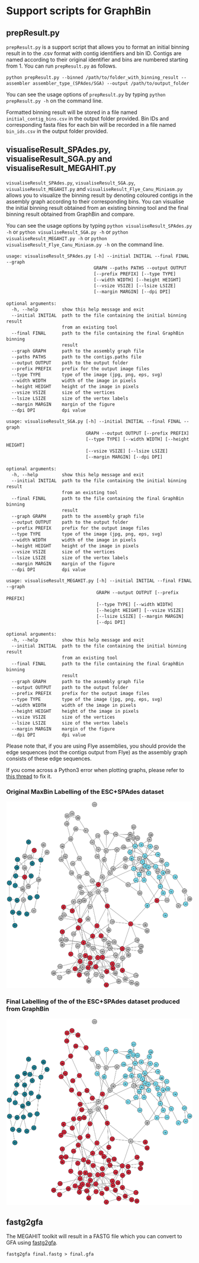 # Support scripts for GraphBin

## prepResult.py

`prepResult.py` is a support script that allows you to format an initial binning result in to the .csv format with contig identifiers and bin ID. Contigs are named according to their original identifier and bins are numbered starting from 1. You can run `prepResult.py` as follows.

```
python prepResult.py --binned /path/to/folder_with_binning_result --assembler assembler_type_(SPAdes/SGA) --output /path/to/output_folder
```
You can see the usage options of `prepResult.py` by typing `python prepResult.py -h` on the command line.

Formatted binning result will be stored in a file named `initial_contig_bins.csv` in the output folder provided. Bin IDs and corresponding fasta files for each bin will be recorded in a file named `bin_ids.csv` in the output folder provided.

## visualiseResult_SPAdes.py, visualiseResult_SGA.py and visualiseResult_MEGAHIT.py

`visualiseResult_SPAdes.py`, `visualiseResult_SGA.py`, `visualiseResult_MEGAHIT.py` and `visualiseResult_Flye_Canu_Miniasm.py` allows you to visualize the binning result by denoting coloured contigs in the assembly graph according to their corresponding bins. You can visualise the initial binning result obtained from an existing binning tool and the final binning result obtained from GraphBin and compare.

You can see the usage options by typing `python visualiseResult_SPAdes.py -h` or `python visualiseResult_SGA.py -h` or `python visualiseResult_MEGAHIT.py -h` or `python visualiseResult_Flye_Canu_Miniasm.py -h` on the command line.

```
usage: visualiseResult_SPAdes.py [-h] --initial INITIAL --final FINAL --graph
                                 GRAPH --paths PATHS --output OUTPUT
                                 [--prefix PREFIX] [--type TYPE]
                                 [--width WIDTH] [--height HEIGHT]
                                 [--vsize VSIZE] [--lsize LSIZE]
                                 [--margin MARGIN] [--dpi DPI]

optional arguments:
  -h, --help         show this help message and exit
  --initial INITIAL  path to the file containing the initial binning result
                     from an existing tool
  --final FINAL      path to the file containing the final GraphBin binning
                     result
  --graph GRAPH      path to the assembly graph file
  --paths PATHS      path to the contigs.paths file
  --output OUTPUT    path to the output folder
  --prefix PREFIX    prefix for the output image files
  --type TYPE        type of the image (jpg, png, eps, svg)
  --width WIDTH      width of the image in pixels
  --height HEIGHT    height of the image in pixels
  --vsize VSIZE      size of the vertices
  --lsize LSIZE      size of the vertex labels
  --margin MARGIN    margin of the figure
  --dpi DPI          dpi value

```
```
usage: visualiseResult_SGA.py [-h] --initial INITIAL --final FINAL --graph
                              GRAPH --output OUTPUT [--prefix PREFIX]
                              [--type TYPE] [--width WIDTH] [--height HEIGHT]
                              [--vsize VSIZE] [--lsize LSIZE]
                              [--margin MARGIN] [--dpi DPI]

optional arguments:
  -h, --help         show this help message and exit
  --initial INITIAL  path to the file containing the initial binning result
                     from an existing tool
  --final FINAL      path to the file containing the final GraphBin binning
                     result
  --graph GRAPH      path to the assembly graph file
  --output OUTPUT    path to the output folder
  --prefix PREFIX    prefix for the output image files
  --type TYPE        type of the image (jpg, png, eps, svg)
  --width WIDTH      width of the image in pixels
  --height HEIGHT    height of the image in pixels
  --vsize VSIZE      size of the vertices
  --lsize LSIZE      size of the vertex labels
  --margin MARGIN    margin of the figure
  --dpi DPI          dpi value
```
```
usage: visualiseResult_MEGAHIT.py [-h] --initial INITIAL --final FINAL --graph
                                  GRAPH --output OUTPUT [--prefix PREFIX]
                                  [--type TYPE] [--width WIDTH]
                                  [--height HEIGHT] [--vsize VSIZE]
                                  [--lsize LSIZE] [--margin MARGIN]
                                  [--dpi DPI]

optional arguments:
  -h, --help         show this help message and exit
  --initial INITIAL  path to the file containing the initial binning result
                     from an existing tool
  --final FINAL      path to the file containing the final GraphBin binning
                     result
  --graph GRAPH      path to the assembly graph file
  --output OUTPUT    path to the output folder
  --prefix PREFIX    prefix for the output image files
  --type TYPE        type of the image (jpg, png, eps, svg)
  --width WIDTH      width of the image in pixels
  --height HEIGHT    height of the image in pixels
  --vsize VSIZE      size of the vertices
  --lsize LSIZE      size of the vertex labels
  --margin MARGIN    margin of the figure
  --dpi DPI          dpi value
```

Please note that, if you are using Flye assemblies, you should provide the edge sequences (not the contigs output from Flye) as the assembly graph consists of these edge sequences.

If you come across a Python3 error when plotting graphs, please refer to [this thread](https://github.com/igraph/python-igraph/issues/88) to fix it.

### Original MaxBin Labelling of the ESC+SPAdes dataset
<p align="center">
  <img src="../images/3G_initial_binning_result.png" width="600" title="MaxBin Labelling" alt="MaxBin Labelling">
</p>

### Final Labelling of the of the ESC+SPAdes dataset produced from GraphBin
<p align="center">
  <img src="../images/3G_final_GraphBin_binning_result.png" width="600" title="Final Labelling" alt="Final Labelling">
</p>

## fastg2gfa

The MEGAHIT toolkit will result in a FASTG file which you can convert to GFA using [fastg2gfa](https://github.com/lh3/gfa1/blob/master/misc/fastg2gfa.c).

```
fastg2gfa final.fastg > final.gfa
```
